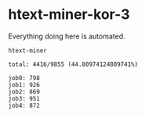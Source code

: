 # htext-miner-kor-3

Everything doing here is automated.

```
htext-miner

total: 4416/9855 (44.80974124809741%)

job0: 798
job1: 926
job2: 869
job3: 951
job4: 872
```